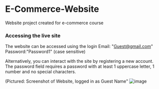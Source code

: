 # E-Commerce-Website
Website project created for e-commerce course

### Accessing the live site
The website can be accessed using the login 
Email: "Guest@gmail.com"
Password:"Password1" (case sensitive)

Alternatively, you can interact with the site by registering a new account.
The password field requires a password with at least 1 uppercase letter, 1 number and no special characters.

(Pictured: Screenshot of Website, logged in as Guest Name"
![image](https://user-images.githubusercontent.com/28874711/32071699-0a81825e-ba5e-11e7-9c60-6c695ecfc4c1.png)
